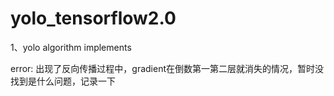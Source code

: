 # yolo_tensorflow2.0
1、yolo algorithm implements

error:
出现了反向传播过程中，gradient在倒数第一第二层就消失的情况，暂时没找到是什么问题，记录一下
